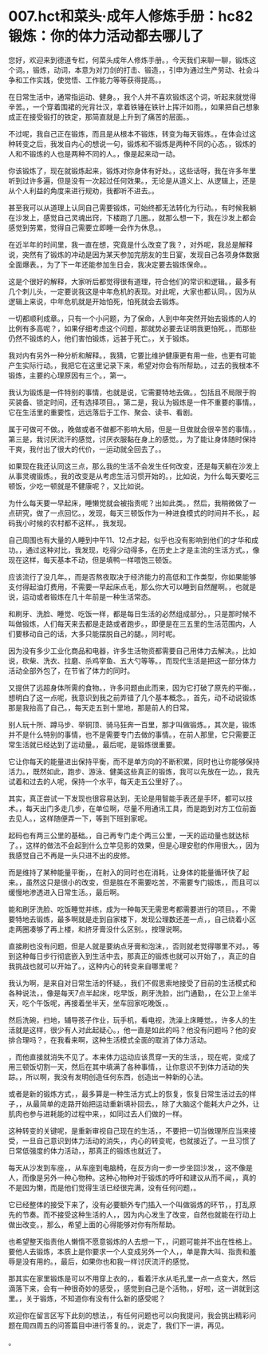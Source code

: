 # 007.hct和菜头·成年人修炼手册：hc82 锻炼：你的体力活动都去哪儿了

您好，欢迎来到德道专栏，何菜头成年人修炼手册。，今天我们来聊一聊，锻炼这个词。，锻炼，动词，本意为对刀剑的打击、锻造，，引申为通过生产劳动、社会斗争和工作实践，使觉悟、工作能力等等获得提高。。

在日常生活中，通常指运动、健身。，我个人并不喜欢锻炼这个词，听起来就觉得辛苦。，一个穿着围裙的光背壮汉，拿着铁锤在铁针上挥汗如雨。，如果把自己想象成正在接受锻打的铁定，那简直就是上升到了痛苦的层面。。

不过呢，我自己正在锻炼，而且是从根本不锻炼，转变为每天锻炼。，在体会过这种转变之后，我发自内心的想说一句，锻炼和不锻炼是两种不同的心态。，锻炼的人和不锻炼的人也是两种不同的人。，像是起来动一动。

你该锻炼了，现在就锻炼起来，锻炼对你身体有好处。，这些话呀，我在许多年里听到过许多遍，但是没有一次起过任何效果。，无论是从道义上、从逻辑上，还是从个人利益的角度来进行规劝，我都听不进去。。

甚至我可以从道理上认同自己需要锻炼，可始终都无法转化为行动。，有时候我躺在沙发上，感觉自己灵魂出窍，下楼跑了几圈。，就那么想一下，我在沙发上都会感觉到劳累，觉得自己需要立即睡一会作为休息。。

在近半年的时间里，我一直在想，究竟是什么改变了我？，对外呢，我总是解释说，突然有了锻炼的冲动是因为某天参加完朋友的生日宴，发现自己各项身体数据全面爆表。，为了下一年还能参加生日会，我决定要去锻炼保命。。

这是个很好的解释，大家听后都觉得很有道理，符合他们的常识和逻辑。，最多有几个刺儿头，一定要说我这是中年危机的表现。对此呢，大家也都认同。，因为从逻辑上来说，中年危机就是开始怕死，怕死就会去锻炼。

一切都顺利成章。，只有一个小问题，为了保命，人到中年突然开始去锻炼的人的比例有多高呢？，如果仔细考虑这个问题，那就势必要去证明我更怕死。，而那些仍然不锻炼的人，他们害怕锻炼，远甚于死亡。，关于锻炼。

我对内有另外一种分析和解释。，我猜，它要比维护健康更有用一些，也更有可能产生实际行动。，我把它在这里记录下来，希望对你会有所帮助。，过去的我根本不锻炼，主要的心理原因有三个。，第一。

我认为锻炼是一件特别的事情，也就是说，它需要特地去做。，包括且不局限于购买装备、锁定时间，还有选择项目。，第二是，我认为锻炼是一件不重要的事情。，它在生活里的重要性，远远落后于工作、聚会、读书、看剧。

属于可做可不做。，晚做或者不做都不影响大局，但是一旦做就会很辛苦的事情。，第三是，我讨厌流汗的感觉，讨厌衣服黏在身上的感觉。，为了能让身体随时保持干爽，我付出了很大的代价，一运动就全回去了。。

如果现在我还认同这三点，那么我的生活不会发生任何改变，还是每天躺在沙发上从事灵魂锻炼。，我的改变是从考虑生活习惯开始的。，比如说，为什么每天要吃三顿饭，少吃一顿就是不健康呢？，又比如说。

为什么每天要一早起床，睡懒觉就会被指责呢？出如此类。，然后，我稍微做了一点研究，做了一点回忆。，发现，每天三顿饭作为一种进食模式的时间并不长。，起码我小时候的农村都不这样。，我发现。

自己周围也有大量的人睡到中午11、12点才起，似乎也没有影响到他们的才华和成功。，通过这种对比，我发现，吃得少动得多，在历史上才是主流的生活方式。，像现在这样，每天基本不动，但是填鸭一样喂饱三顿饭。

应该流行了没几年。，而是否熬夜取决于经济能力的高低和工作类型，你如果能够支付得起油灯费用，不需要一早起床点毛，那么你大可以睡到自然醒啊。，也就是说，运动或者锻炼在几十年前是一种生活常态。

和刷牙、洗脸、睡觉、吃饭一样，都是每日生活的必然组成部分。，只是那时候不叫做锻炼，人们每天来去都是走路或者跑步。，即便是在三五里的生活范围内，人们要移动自己的话，大多只能摆脱自己的腿。，同时呢。

因为没有多少工业化商品和电器，许多生活物资都需要自己用体力去解决。，比如说，砍柴、洗衣、拉磨、杀鸡宰鱼、五大勺等等。，而现代生活是把这一部分体力活动全部外包了，在节省了体力的同时。

又提供了远超身体所需的食物。，许多问题由此而来，因为它打破了原先的平衡。，想明白了这一点呢，我意识到我之前弄错了几个基本概念。，首先，动不动说锻炼那是我抬高了自己。，每天走五到十里地，那是前人的日常。

别人玩十所、蹲马步、举铜顶、骑马狂奔一百里，那才叫做锻炼。，其次是，锻炼并不是什么特别的事情，也不是需要专门去做的事情。，在前人那里，它只需要正常生活就已经达到了运动量。，最后呢，是锻炼很重要。

它让你每天的能量进出保持平衡，而不是单方向的不断积累，同时也让你能够保持活力。，既然如此，跑步、游泳、健美这些真正的锻炼，我可以先放在一边。，我先试着和过去的人呢，保持一个水平，每天走五公里好了。。

其实，真正尝试一下发现也很容易达到，无论是用智能手表还是手环，都可以技术。，每天出门多走几步，在单位啊，尽量不用通讯工具，而是跑到对方工位前面去见人。，这样随便弄一下，等到下班到家呢。

起码也有两三公里的基础。，自己再专门走个两三公里，一天的运动量也就达标了。，这样的做法不会起到什么立竿见影的效果，但是心理安慰的作用很大。，因为我感觉自己不再是一头只进不出的皮修。

而是维持了某种能量平衡，，在射入的同时也在消耗，让身体的能量循环快了起来。，虽然这只是很小的改变，但是胜在不需要吃苦，不需要专门锻炼，，而且可以缓慢地渗透进入日常生活。，最后啊。

能和刷牙洗脸、吃饭睡觉并练，成为一种每天无需思考都需要进行的项目。，不需要特地去锻炼，最多啊就是走到自家楼下，发现公理数还差一点，，自己绕着小区走两圈凑够了再上楼，和挤牙膏没什么区别。，按理说啊。

直接刷也没有问题，但是人就是要纳点牙膏和泡沫，，否则就老觉得哪里不对。，等到这种每日步行彻底嵌入到生活中去，那真正的锻炼也就可以开始了，，真正的自我挑战也就可以开始了。，这种内心的转变来自哪里呢？

我认为啊，是来自对日常生活的怀疑。，我们不假思索地接受了目前的生活模式和各种说法，，像是每天7点半起床，吃早饭，刷牙洗脸，出门通勤，，在公卫上坐半天，吃个午饭呢，再接着坐半天，坐车回家吃晚饭，。

然后洗碗，扫地，辅导孩子作业，玩手机，看电视，洗澡上床睡觉。，许多人的生活就是这样，很少有人对此起疑心。，他一直是如此的吗？他没有问题吗？他的安排合理吗？，在我看来啊，这种生活模式全面的取消了体力活动。

，而他直接就消失不见了。本来体力运动应该贯穿一天的生活，，现在呢，变成了用三顿饭切割一天，然后在其中填满了各种事情，，让你意识不到体力活动的失踪。，所以啊，我没有发明创造任何东西，创造出一种新的心法。

或者是新的锻炼方式，，最多算是一种生活方式上的恢复，恢复日常生活过去的样子，，从最简单的走路开始把运动重新填补回去。，除了大脑这个能耗大户之外，让肌肉也参与进耗能的过程中来，，如同过去人们做的一样。

这种转变的关键呢，是重新审视自己现在的生活，，不要把一切当做理所应当来接受，一旦自己意识到体力活动的消失，，内心的转变呢，也就接近了。一旦习惯了日常低强度的体力活动，，那真正的锻炼也就近了。

每天从沙发到车座，，从车座到电脑椅，在反方向一步一步坐回沙发，，这不像是人，而像是另外一种心物种。这种心物种对于锻炼的呼吁和建议从而不闻，，真的不是因为懒，而是他们觉得生活已经很完满，没有任何问题，。

它已经整体的接受下来了，没有必要额外专门插入一个叫做锻炼的环节，，打乱原先的节奏。而不接受这种生活的人，，因为内心发生了改变，自然也就能在行动上做出改变。，那么，希望上面的心得能够对你有所帮助。

也希望整天指责他人懒惰不愿意锻炼的人去想一下，，问题可能并不出在性格上。要他人去锻炼，本质上是你要求一个人变成另外一个人，，单是靠大叫、指责和羞辱是没有用的。，最后，如果你也和我一样讨厌流汗的感觉。

那其实在家里锻炼是可以不用穿上衣的，，看着汗水从毛孔里一点一点变大，然后滴落下来，会有一种很奇妙的感受，，感觉到自己是个活物。，好啦，这一讲就到这里。，关于锻炼，不知道你有没有什么新的感受呢？

欢迎你在留言区写下此刻的想法，，有任何问题也可以向我提问，我会挑出精彩问题在周四周五的问答篇目中进行答复的。，说走了，我们下一讲，再见。

。